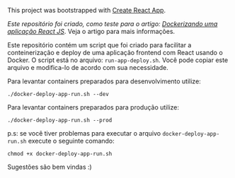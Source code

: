 This project was bootstrapped with [Create React App](https://github.com/facebook/create-react-app).

*Este repositório foi criado, como teste para o artigo: [Dockerizando uma aplicação React JS](https://medium.com/@atmosmps/dockerizando-uma-aplica%C3%A7%C3%A3o-react-js-f6a22e93bc5d)*. Veja o artigo para mais informações.


Este repositório contém um script que foi criado para facilitar a conteinerização e deploy de uma aplicação frontend com React usando o Docker. O script está no arquivo: `run-app-deploy.sh`. Você pode copiar este arquivo e modifica-lo de acordo com sua necessidade.

Para levantar containers preparados para desenvolvimento utilize:

```./docker-deploy-app-run.sh --dev```

Para levantar containers preparados para produção utilize:

```./docker-deploy-app-run.sh --prod```

p.s: se você tiver problemas para executar o arquivo ```docker-deploy-app-run.sh``` execute o seguinte comando:

```chmod +x docker-deploy-app-run.sh```

Sugestões são bem vindas :)
